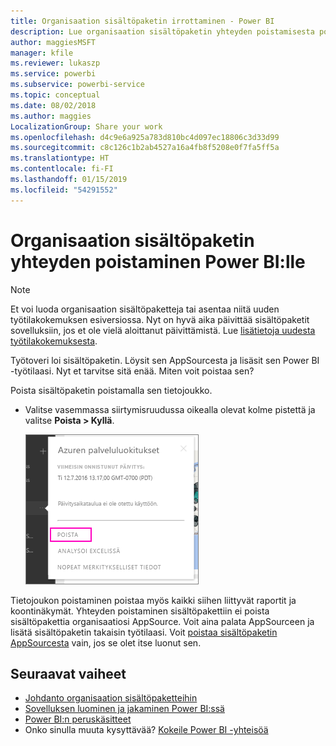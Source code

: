 ```yaml
---
title: Organisaation sisältöpaketin irrottaminen - Power BI
description: Lue organisaation sisältöpaketin yhteyden poistamisesta poistamalla sen tietojoukko Power BI:sta.
author: maggiesMSFT
manager: kfile
ms.reviewer: lukaszp
ms.service: powerbi
ms.subservice: powerbi-service
ms.topic: conceptual
ms.date: 08/02/2018
ms.author: maggies
LocalizationGroup: Share your work
ms.openlocfilehash: d4c9e6a925a783d810bc4d097ec18806c3d33d99
ms.sourcegitcommit: c8c126c1b2ab4527a16a4fb8f5208e0f7fa5ff5a
ms.translationtype: HT
ms.contentlocale: fi-FI
ms.lasthandoff: 01/15/2019
ms.locfileid: "54291552"
---
```

# <a name="remove-your-connection-to-a-power-bi-organizational-content-pack"></a>Organisaation sisältöpaketin yhteyden poistaminen Power BI:lle

> [!NOTE]
> Et voi luoda organisaation sisältöpaketteja tai asentaa niitä uuden työtilakokemuksen esiversiossa. Nyt on hyvä aika päivittää sisältöpaketit sovelluksiin, jos et ole vielä aloittanut päivittämistä. Lue [lisätietoja uudesta työtilakokemuksesta](service-create-the-new-workspaces.md).
> 

Työtoveri loi sisältöpaketin. Löysit sen AppSourcesta ja lisäsit sen Power BI -työtilaasi. Nyt et tarvitse sitä enää.  Miten voit poistaa sen?

Poista sisältöpaketin poistamalla sen tietojoukko.  

* Valitse vasemmassa siirtymisruudussa oikealla olevat kolme pistettä ja valitse **Poista \> Kyllä**.  
  
  ![Sisältöpaketin poistaminen](media/service-organizational-content-pack-disconnect/power-bi-remove-organizational-content-pack-dataset.png)

Tietojoukon poistaminen poistaa myös kaikki siihen liittyvät raportit ja koontinäkymät. Yhteyden poistaminen sisältöpakettiin ei poista sisältöpakettia organisaatiosi AppSource.  Voit aina palata AppSourceen ja lisätä sisältöpaketin takaisin työtilaasi. Voit [poistaa sisältöpaketin AppSourcesta](service-organizational-content-pack-manage-update-delete.md) vain, jos se olet itse luonut sen.

## <a name="next-steps"></a>Seuraavat vaiheet
* [Johdanto organisaation sisältöpaketteihin](service-organizational-content-pack-introduction.md) 
* [Sovelluksen luominen ja jakaminen Power BI:ssä](service-create-distribute-apps.md) 
* [Power BI:n peruskäsitteet](consumer/end-user-basic-concepts.md)  
* Onko sinulla muuta kysyttävää? [Kokeile Power BI -yhteisöä](http://community.powerbi.com/)

